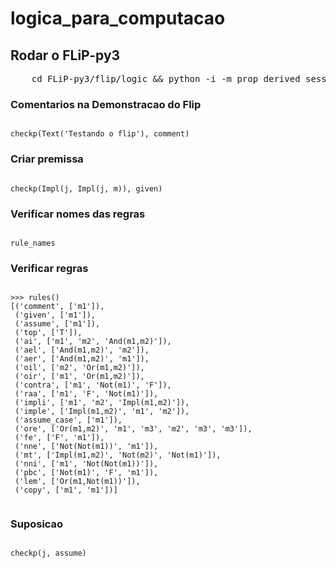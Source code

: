 # logica_para_computacao
## Rodar o FLiP-py3
<pre>
	cd FLiP-py3/flip/logic && python -i -m prop_derived_session	
</pre>

### Comentarios na Demonstracao do Flip
<code>
checkp(Text('Testando o flip'), comment)
</code> 

### Criar premissa
<code>
checkp(Impl(j, Impl(j, m)), given)
</code>

### Verificar nomes das regras
<code>
rule_names
</code>

### Verificar regras
<code>
>>> rules()
[('comment', ['m1']),
 ('given', ['m1']),
 ('assume', ['m1']),
 ('top', ['T']),
 ('ai', ['m1', 'm2', 'And(m1,m2)']),
 ('ael', ['And(m1,m2)', 'm2']),
 ('aer', ['And(m1,m2)', 'm1']),
 ('oil', ['m2', 'Or(m1,m2)']),
 ('oir', ['m1', 'Or(m1,m2)']),
 ('contra', ['m1', 'Not(m1)', 'F']),
 ('raa', ['m1', 'F', 'Not(m1)']),
 ('impli', ['m1', 'm2', 'Impl(m1,m2)']),
 ('imple', ['Impl(m1,m2)', 'm1', 'm2']),
 ('assume_case', ['m1']),
 ('ore', ['Or(m1,m2)', 'm1', 'm3', 'm2', 'm3', 'm3']),
 ('fe', ['F', 'm1']),
 ('nne', ['Not(Not(m1))', 'm1']),
 ('mt', ['Impl(m1,m2)', 'Not(m2)', 'Not(m1)']),
 ('nni', ['m1', 'Not(Not(m1))']),
 ('pbc', ['Not(m1)', 'F', 'm1']),
 ('lem', ['Or(m1,Not(m1))']),
 ('copy', ['m1', 'm1'])]
 </code>

### Suposicao
<code>
checkp(j, assume)
</code>

###